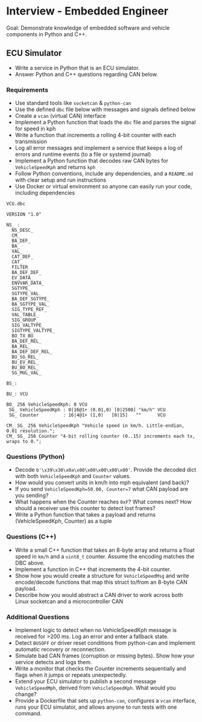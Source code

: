 # Interview - Embedded Engineer

Goal: Demonstrate knowledge of embedded software and vehicle components in Python and C++.

## ECU Simulator

- Write a service in Python that is an ECU simulator.
- Answer Python and C++ questions regarding CAN below.

### Requirements

- Use standard tools like `socketcan` & `python-can`
- Use the defined `dbc` file below with messages and signals defined below
- Create a `vcan` (virtual CAN) interface
- Implement a Python function that loads the `dbc` file and parses the signal for speed in kph
- Write a function that increments a rolling 4-bit counter with each transmission
- Log all error messages and implement a service that keeps a log of errors and runtime events (to a file or systemd journal)
- Implement a Python function that decodes raw CAN bytes for `VehicleSpeedKph` and returns `kph`
- Follow Python conventions, include any dependencies, and a `README.md` with clear setup and run instructions
- Use Docker or virtual environment so anyone can easily run your code, including dependencies

`VCU.dbc`

```
VERSION "1.0"

NS_ :
  NS_DESC_
  CM_
  BA_DEF_
  BA_
  VAL_
  CAT_DEF_
  CAT_
  FILTER
  BA_DEF_DEF_
  EV_DATA_
  ENVVAR_DATA_
  SGTYPE_
  SGTYPE_VAL_
  BA_DEF_SGTYPE_
  BA_SGTYPE_VAL_
  SIG_TYPE_REF_
  VAL_TABLE_
  SIG_GROUP_
  SIG_VALTYPE_
  SIGTYPE_VALTYPE_
  BO_TX_BU_
  BA_DEF_REL_
  BA_REL_
  BA_DEF_DEF_REL_
  BU_SG_REL_
  BU_EV_REL_
  BU_BO_REL_
  SG_MUL_VAL_

BS_:

BU_: VCU

BO_ 256 VehicleSpeedKph: 8 VCU
 SG_ VehicleSpeedKph : 0|16@1+ (0.01,0) [0|2500] "km/h" VCU
 SG_ Counter         : 16|4@1+ (1,0)   [0|15]   ""      VCU

CM_ SG_ 256 VehicleSpeedKph "Vehicle speed in km/h. Little-endian, 0.01 resolution.";
CM_ SG_ 256 Counter "4-bit rolling counter (0..15) increments each tx, wraps to 0.";
```

### Questions (Python)

- Decode `b'\x39\x30\x0a\x00\x00\x00\x00\x00'`. Provide the decoded dict with both `VehicleSpeedKph` and `Counter` values.
- How would you convert units in km/h into mph equivalent (and back)?
- If you send `VehicleSpeedKph=50.00, Counter=7` what CAN payload are you sending?
- What happens when the Counter reaches `0xF`? What comes next? How should a receiver use this counter to detect lost frames?
- Write a Python function that takes a payload and returns (VehicleSpeedKph, Counter) as a tuple

### Questions (C++)

- Write a small C++ function that takes an 8-byte array and returns a float speed in `km/h` and a `uint8_t` counter. Assume the encoding matches the DBC above.
- Implement a function in C++ that increments the 4-bit counter.
- Show how you would create a structure for `VehicleSpeedMsg` and write encode/decode functions that map this struct to/from an 8-byte CAN payload.
- Describe how you would abstract a CAN driver to work across both Linux socketcan and a microcontroller CAN

### Additional Questions

- Implement logic to detect when no VehicleSpeedKph message is received for >200 ms. Log an error and enter a fallback state.
- Detect `BUSOFF` or driver reset conditions from python-can and implement automatic recovery or reconnection.
- Simulate bad CAN frames (corruption or missing bytes). Show how your service detects and logs them.
- Write a monitor that checks the Counter increments sequentially and flags when it jumps or repeats unexpectedly.
- Extend your ECU simulator to publish a second message `VehicleSpeedMph`, derived from `VehicleSpeedKph`. What would you change?
- Provide a Dockerfile that sets up `python-can`, configures a `vcan` interface, runs your ECU simulator, and allows anyone to run tests with one command.